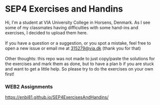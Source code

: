 # SEP4 Exercises and Handins

Hi, I'm a student at VIA University College in Horsens, Denmark. As I see some of my classmates having difficulties with some hand-ins and exercises, I decided to upload them here. 
<br><br>
If you have a question or a suggestion, or you spot a mistake, feel free to open a new issue or email me at 315279@via.dk (thank you for that)
<br><br>
Other thoughts: this repo was not made to just copy/paste the solutions for the exercises and mark them as done, but to have a plan b if you are stuck and want to get a little help. So please try to do the exercises on your own first!


### WEB2 Assignments
https://enbi81.github.io/SEP4ExercisesAndHandins/
